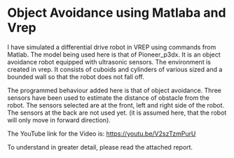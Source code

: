 # Object Avoidance using Matlaba and Vrep
I have simulated a differential drive robot in VREP using commands from Matlab. The model being used here is that of Pioneer_p3dx. It is an object avoidance robot equipped with ultrasonic sensors. The environment is created in vrep. It consists of cuboids and cylinders of various sized and a bounded wall so that the robot does not fall off.

The programmed behaviour added here is that of object avoidance. Three sensors have been used to estimate the distance of obstacle from the robot. The sensors selected are at the front, left and right side of the robot. The sensors at the back are not used yet. (it is assumed here, that the robot will only move in forward direction).

The YouTube link for the Video is:  https://youtu.be/V2szTzmPurU

To understand in greater detail, please read the attached report.
